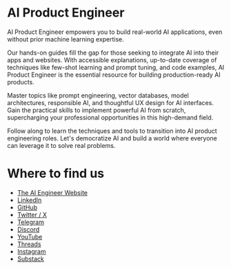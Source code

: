 # AI Product Engineer
AI Product Engineer empowers you to build real-world AI applications, even without prior machine learning expertise.

Our hands-on guides fill the gap for those seeking to integrate AI into their apps and websites. With accessible explanations, up-to-date coverage of techniques like few-shot learning and prompt tuning, and code examples, AI Product Engineer is the essential resource for building production-ready AI products.

Master topics like prompt engineering, vector databases, model architectures, responsible AI, and thoughtful UX design for AI interfaces. Gain the practical skills to implement powerful AI from scratch, supercharging your professional opportunities in this high-demand field.

Follow along to learn the techniques and tools to transition into AI product engineering roles. Let's democratize AI and build a world where everyone can leverage it to solve real problems.

# Where to find us
* [The AI Engineer Website](https://theaiengineer.co)
* [LinkedIn](https://linkedin.com/company/aipengineer)
* [GitHub](https://github.com/aipengineer)
* [Twitter / X](https://twitter.com/aipengineer)
* [Telegram](https://t.me/aipengineer)
* [Discord](https://discord.gg/t7rGa5vSsW)
* [YouTube](https://www.youtube.com/@aipengineer)
* [Threads](https://www.threads.net/@aipengineer)
* [Instagram](https://www.instagram.com/aipengineer)
* [Substack](http://aipengineer.substack.com)
